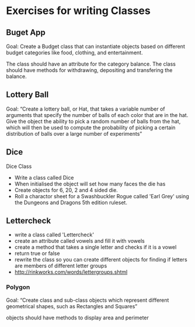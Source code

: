 # Exercises for writing Classes

## Buget App

Goal: Create a Budget class that can instantiate objects based on different budget categories like food, clothing, and entertainment. 

The class should have an attribute for the category balance.
The class should have methods for withdrawing, depositing and transfering the balance.

## Lottery Ball

Goal: “Create a lottery ball, or Hat, that takes a variable number of arguments that specify the number of balls of each color that are in the hat. Give the object the ability to pick a random number of balls from the hat, which will then be used to compute the probability of picking a certain distribution of balls over a large number of experiments”

## Dice

Dice Class

- Write a class called Dice
- When initialised the object will set how many faces the die has
- Create objects for 6, 20, 2 and 4 sided die.
- Roll a charactor sheet for a Swashbuckler Rogue called 'Earl Grey' using the Dungeons and Dragons 5th edition ruleset.

## Lettercheck

- write a class called 'Lettercheck'
- create an attribute called vowels and fill it with vowels
- create a method that takes a single letter and checks if it is a vowel
- return true or false
- rewrite the class so you can create different objects for finding if letters are members of different letter groups
- <http://rinkworks.com/words/lettergroups.shtml>

### Polygon

Goal: “Create class and sub-class objects which represent different geometrical shapes, such as Rectangles and Squares”

objects should have methods to display area and perimeter

